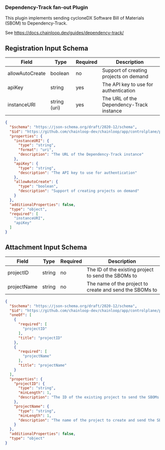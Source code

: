 ### Dependency-Track fan-out Plugin

This plugin implements sending cycloneDX Software Bill of Materials (SBOM) to Dependency-Track. 

See https://docs.chainloop.dev/guides/dependency-track/


## Registration Input Schema

|Field|Type|Required|Description|
|---|---|---|---|
|allowAutoCreate|boolean|no|Support of creating projects on demand|
|apiKey|string|yes|The API key to use for authentication|
|instanceURI|string (uri)|yes|The URL of the Dependency-Track instance|

```json
{
  "$schema": "https://json-schema.org/draft/2020-12/schema",
  "$id": "https://github.com/chainloop-dev/chainloop/app/controlplane/plugins/core/dependency-track/v1/registration-request",
  "properties": {
    "instanceURI": {
      "type": "string",
      "format": "uri",
      "description": "The URL of the Dependency-Track instance"
    },
    "apiKey": {
      "type": "string",
      "description": "The API key to use for authentication"
    },
    "allowAutoCreate": {
      "type": "boolean",
      "description": "Support of creating projects on demand"
    }
  },
  "additionalProperties": false,
  "type": "object",
  "required": [
    "instanceURI",
    "apiKey"
  ]
}
```

## Attachment Input Schema

|Field|Type|Required|Description|
|---|---|---|---|
|projectID|string|no|The ID of the existing project to send the SBOMs to|
|projectName|string|no|The name of the project to create and send the SBOMs to|

```json
{
  "$schema": "https://json-schema.org/draft/2020-12/schema",
  "$id": "https://github.com/chainloop-dev/chainloop/app/controlplane/plugins/core/dependency-track/v1/attachment-request",
  "oneOf": [
    {
      "required": [
        "projectID"
      ],
      "title": "projectID"
    },
    {
      "required": [
        "projectName"
      ],
      "title": "projectName"
    }
  ],
  "properties": {
    "projectID": {
      "type": "string",
      "minLength": 1,
      "description": "The ID of the existing project to send the SBOMs to"
    },
    "projectName": {
      "type": "string",
      "minLength": 1,
      "description": "The name of the project to create and send the SBOMs to"
    }
  },
  "additionalProperties": false,
  "type": "object"
}
```